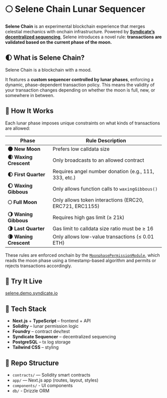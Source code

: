 # 🌕 Selene Chain Lunar Sequencer

**Selene Chain** is an experimental blockchain experience that merges celestial mechanics with onchain infrastructure. Powered by **[Syndicate’s decentralized sequencing](https://syndicate.io/)**, Selene introduces a novel rule: **transactions are validated based on the current phase of the moon.**

## 🌓 What is Selene Chain?

Selene Chain is a blockchain with a mood.

It features a **custom sequencer controlled by lunar phases**, enforcing a dynamic, phase-dependent transaction policy. This means the validity of your transaction changes depending on whether the moon is full, new, or somewhere in between.

## 🌙 How It Works

Each lunar phase imposes unique constraints on what kinds of transactions are allowed:

| Phase               | Rule Description                                        |
| ------------------- | ------------------------------------------------------- |
| **🌑 New Moon**        | Prefers low calldata size                               |
| **🌒 Waxing Crescent** | Only broadcasts to an allowed contract                  |
| **🌓 First Quarter**   | Requires angel number donation (e.g., 111, 333, etc.)   |
| **🌔 Waxing Gibbous**  | Only allows function calls to `waxingGibbous()`         |
| **🌕 Full Moon**       | Only allows token interactions (ERC20, ERC721, ERC1155) |
| **🌖 Waning Gibbous**  | Requires high gas limit (≥ 21k)                          |
| **🌗 Last Quarter**    | Gas limit to calldata size ratio must be ≥ 16           |
| **🌘 Waning Crescent** | Only allows low-value transactions (≤ 0.01 ETH)         |

These rules are enforced onchain by the [`MoonphasePermissionModule`](./contracts/src/MoonphasePermissionModule.sol), which reads the moon phase using a timestamp-based algorithm and permits or rejects transactions accordingly.

## 🔭 Try It Live

[selene.demo.syndicate.io](https://selene.demo.syndicate.io/)

## 🧠 Tech Stack

* **Next.js** + **TypeScript** – frontend + API
* **Solidity** – lunar permission logic
* **Foundry** – contract dev/test
* **Syndicate Sequencer** – decentralized sequencing
* **PostgreSQL** – tx log storage
* **Tailwind CSS** – styling


## 📁 Repo Structure


* `contracts/` — Solidity smart contracts
* `app/` — Next.js app (routes, layout, styles)
* `components/` - UI components
* `db/` - Drizzle ORM
